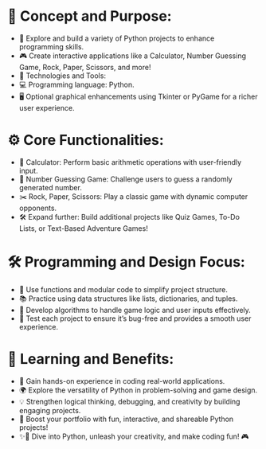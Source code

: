 # 🌟 Concept and Purpose:
-    🐍 Explore and build a variety of Python projects to enhance programming skills.
   - 🎮 Create interactive applications like a Calculator, Number Guessing Game, Rock, Paper, Scissors, and more!
   - 🎨 Technologies and Tools:
   - 💻 Programming language: Python.
   - 🖥️ Optional graphical enhancements using Tkinter or PyGame for a richer user experience.
   #  ⚙️ Core Functionalities:
   - 🔢 Calculator: Perform basic arithmetic operations with user-friendly input.
   - 🎯 Number Guessing Game: Challenge users to guess a randomly generated number.
   - ✂️ Rock, Paper, Scissors: Play a classic game with dynamic computer opponents.
   - 🛠️ Expand further: Build additional projects like Quiz Games, To-Do Lists, or Text-Based Adventure Games!
 #  🛠️ Programming and Design Focus:
   - 🧩 Use functions and modular code to simplify project structure.
  - 📚 Practice using data structures like lists, dictionaries, and tuples.
  - 🧠 Develop algorithms to handle game logic and user inputs effectively.
 - 🧪 Test each project to ensure it’s bug-free and provides a smooth user experience.
 # 🚀 Learning and Benefits:
   -  🤖 Gain hands-on experience in coding real-world applications.
   -  🌍 Explore the versatility of Python in problem-solving and game design.
   - 💡 Strengthen logical thinking, debugging, and creativity by building engaging projects.
   - 🎉 Boost your portfolio with fun, interactive, and shareable Python projects!
   - ✨🐍 Dive into Python, unleash your creativity, and make coding fun! 🎮
